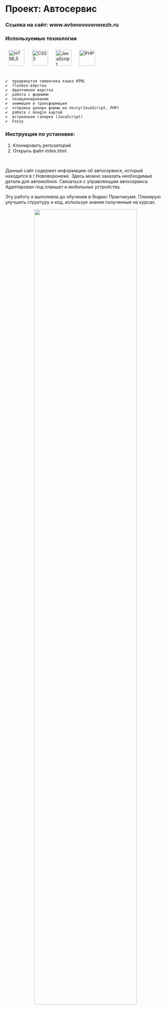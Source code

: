 
# Проект: __Автосервис__
<h3>Ссылка на сайт: www.avtonovovoronezh.ru </h3>

###  Используемые технологии 
<div align="left">   
  <a href="https://en.wikipedia.org/wiki/HTML5" target="_blank"><img style="margin: 10px" src="https://profilinator.rishav.dev/skills-assets/html5-original-wordmark.svg" alt="HTML5" height="50" /></a> 
<a href="https://www.w3schools.com/css/" target="_blank"><img style="margin: 10px" src="https://profilinator.rishav.dev/skills-assets/css3-original-wordmark.svg" alt="CSS3" height="50" /></a>  
  <a href="https://www.javascript.com/" target="_blank"><img style="margin: 10px" src="https://profilinator.rishav.dev/skills-assets/javascript-original.svg" alt="JavaScript" height="50" /></a> 
  <a href="https://www.php.net/" target="_blank"><img style="margin: 10px" src="https://profilinator.rishav.dev/skills-assets/php-original.svg" alt="PHP" height="50" /></a> 
</div></br>

    ✔️  продвинутая семантика языка HTML
    ✔️  flexbox-вёрстка
    ✔️  Адаптивная верстка
    ✔️  работа с формами
    ✔️  позиционирование 
    ✔️  анимация и трансформация
    ✔️  отправка данных формы на почту(JavaScript, PHP)
    ✔️  работа с Google картой
    ✔️  встроенная галерея (JavaScript)
    ✔️  Fozzy



### Инструкция по установке:
1. Клонировать репозиторий
2. Открыть файл index.html
<br/>


<p>Данный сайт содержит информацию об автосервисе, который находится в г.Нововоронеже. Здесь можно заказать необходимые детали для автомобиля. Связаться с управляющим автосервиса. Адаптирован под планшет и мобильные устройства. </p>
<p> Эту работу я выполняла до обучения в Яндекс Практикуме. Планирую улучшить структуру и код, используя знания полученные на курсах.</p>
 
 <div align="center">
<img src="https://sun9-33.userapi.com/impg/4LdiMwNQsrNJSDl0A8WV_w27aFCKfnwMd0ekCw/A8e4bbuis30.jpg?size=1844x964&quality=95&sign=0f1deb15a33bc32c81530271bdf96caa&type=album" align="center" style="width: 80%" />
</div>  
